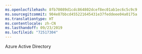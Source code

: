 ```yaml
---
ms.openlocfilehash: 8fb70089d1cdc864802dcef8ec01ab1ec6c5c9c9
ms.sourcegitcommit: 904e87bbcd455221645431e37feddeee04a0175a
ms.translationtype: HT
ms.contentlocale: zh-CN
ms.lasthandoff: 09/23/2019
ms.locfileid: "72517304"
---
```

Azure Active Directory